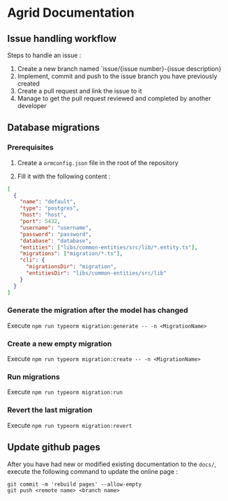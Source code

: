 # Agrid Documentation

## Issue handling workflow

Steps to handle an issue :

1. Create a new branch named `issue/{issue number}-{issue description}
2. Implement, commit and push to the issue branch you have previously created
3. Create a pull request and link the issue to it
4. Manage to get the pull request reviewed and completed by another developer

## Database migrations

### Prerequisites

1. Create a `ormconfig.json` file in the root of the repository

2. Fill it with the following content :

```json
[
  {
    "name": "default",
    "type": "postgres",
    "host": "host",
    "port": 5432,
    "username": "username",
    "password": "password",
    "database": "database",
    "entities": ["libs/common-entities/src/lib/*.entity.ts"],
    "migrations": ["migration/*.ts"],
    "cli": {
      "migrationsDir": "migration",
      "entitiesDir": "libs/common-entities/src/lib"
    }
  }
]
```

### Generate the migration after the model has changed

Execute `npm run typeorm migration:generate -- -n <MigrationName>`

### Create a new empty migration

Execute `npm run typeorm migration:create -- -n <MigrationName>`

### Run migrations

Execute `npm run typeorm migration:run`

### Revert the last migration

Execute `npm run typeorm migration:revert`

## Update github pages

After you have had new or modified existing documentation to the `docs/`, execute the following command to update the online page :

```shell
git commit -m 'rebuild pages' --allow-empty
git push <remote name> <branch name>
```
